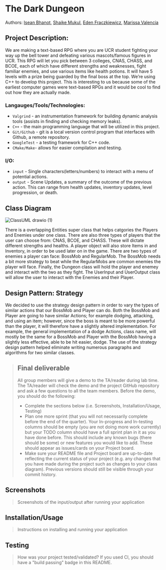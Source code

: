 # The Dark Dungeon
Authors: [Isean Bhanot](https://github.com/IseanB), [Shaike Mukul](https://github.com/ShaikeMukul), [Eden Fraczkiewicz](https://github.com/edenfraczkiewicz), [Marissa Valencia](https://github.com/mvalencia4578)
## Project Description:
We are making a text-based RPG where you are UCR student fighting your way up the bell tower and defeating various mascots/famous figures in UCR. This RPG will let you pick between 3 colleges, CNAS, CHASS, and BCOE, each of which have different strengths and weaknesses, fight familiar enemies, and use various items like health potions. It will have 5 levels with a prize being guarded by the final boss at the top. We’re using C++ to develop this project. This is interesting to us because some of the earliest computer games were text-based RPGs and it would be cool to find out how they are actually made.

### Langauges/Tools/Technologies:
* `Valgrind` - an instrumentation framework for building dynamic analysis tools (assists in finding and checking memory leaks).
* `C++` - the main programming language that will be utilized in this project.
* `Git/Github` - git is a local version control program that interfaces with Github, a remote repository.
* `GoogleTest` - a testing framework for C++ code.
* `CMake/Make`- allows for easier compilation and testing.

### I/O:
* `input` - Single characters(letters/numbers) to interact with a menu of potential actions.
* `output` - Scene Updates, a summary of the outcome of the previous action. This can range from health updates, inventory updates, level progression, or death.

## Class Diagram

 ![ClassUML drawio (1)](https://user-images.githubusercontent.com/44033533/166180746-d3f7eba0-81d4-4605-bccd-69f2234bb965.png)

There is a overlapping Entities super class that helps catgories the Players and Enemies under one class. There are also three types of players that the user can choose from: CNAS, BCOE, and CHASS. These will dictate different strengths and healths. A player object will also store Items in and Inventory, in order to be used later on in the game. There are two types of enemies a player can face: BossMob and RegularMob. The BossMob needs a bit more strategy to beat while the RegularMobs are common enemies the player will face. Finally, the Dungeon class will hold the player and enemey and interact with the two as they fight. The UserInput and UserOutput class will allow the user to interact with the Enemies and their Player.

## Design Pattern: Strategy
We decided to use the strategy design pattern in order to vary the types of similar actions that our BossMob and Player can do. Both the BossMob and Player are going to have similar Actions; for example dodging, attacking, and using an item; however, since the boss is meant to be more powerful than the player, it will therefore have a slightly altered implementation. For example, the general implementation of a dodge Actions, class name, will mostly be the same for a BossMob and Player with the BossMob having a slightly less effective, able to be hit easier, dodge. The use of the strategy design pattern helped eliminate writing numerous paragraphs and algorithms for two similar classes.

 
 > ## Final deliverable
 > All group members will give a demo to the TA/reader during lab time. The TA/reader will check the demo and the project GitHub repository and ask a few questions to all the team members. 
 > Before the demo, you should do the following:
 > * Complete the sections below (i.e. Screenshots, Installation/Usage, Testing)
 > * Plan one more sprint (that you will not necessarily complete before the end of the quarter). Your In-progress and In-testing columns should be empty (you are not doing more work currently) but your TODO column should have a full sprint plan in it as you have done before. This should include any known bugs (there should be some) or new features you would like to add. These should appear as issues/cards on your Project board.
 > * Make sure your README file and Project board are up-to-date reflecting the current status of your project (e.g. any changes that you have made during the project such as changes to your class diagram). Previous versions should still be visible through your commit history. 
 
 ## Screenshots
 > Screenshots of the input/output after running your application
 ## Installation/Usage
 > Instructions on installing and running your application
 ## Testing
 > How was your project tested/validated? If you used CI, you should have a "build passing" badge in this README.
 

